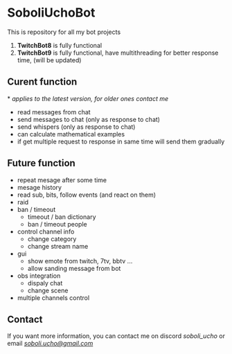# SoboliUchoBot 
This is repository for all my bot projects
1) **TwitchBot8** is fully functional
2) **TwitchBot9**  is fully functional, have multithreading for better response time, (will be updated)

## Curent function
\* *applies to the latest version, for older ones contact me*
- read messages from chat
- send messages to chat (only as response to chat)
- send whispers (only as response to chat)
- can calculate mathematical examples 
- if get multiple request to response in same time will send them gradually

## Future function 
- repeat mesage after some time
- mesage history
- read sub, bits, follow events (and react on them)
- raid
- ban / timeout
  - timeout / ban dictionary
  - ban / timeout people
- control channel info
  - change category
  - change stream name
- gui
  - show emote from twitch, 7tv, bbtv ...
  - allow sanding message from bot
- obs integration
  - dispaly chat
  - change scene
- multiple channels control

## Contact 
If you want more information, you can contact me on discord *soboli_ucho* or email *soboli.ucho@gmail.com*


